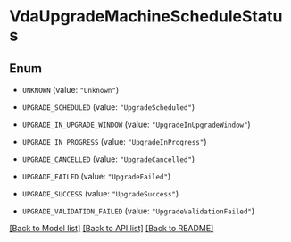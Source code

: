 # VdaUpgradeMachineScheduleStatus

## Enum


* `UNKNOWN` (value: `"Unknown"`)

* `UPGRADE_SCHEDULED` (value: `"UpgradeScheduled"`)

* `UPGRADE_IN_UPGRADE_WINDOW` (value: `"UpgradeInUpgradeWindow"`)

* `UPGRADE_IN_PROGRESS` (value: `"UpgradeInProgress"`)

* `UPGRADE_CANCELLED` (value: `"UpgradeCancelled"`)

* `UPGRADE_FAILED` (value: `"UpgradeFailed"`)

* `UPGRADE_SUCCESS` (value: `"UpgradeSuccess"`)

* `UPGRADE_VALIDATION_FAILED` (value: `"UpgradeValidationFailed"`)


[[Back to Model list]](../README.md#documentation-for-models) [[Back to API list]](../README.md#documentation-for-api-endpoints) [[Back to README]](../README.md)


